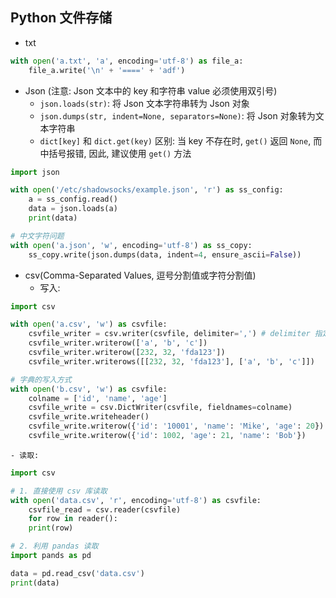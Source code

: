 ## Python 文件存储

* txt
```python
with open('a.txt', 'a', encoding='utf-8') as file_a:
    file_a.write('\n' + '====' + 'adf')
```

* Json (注意: Json 文本中的 key 和字符串 value 必须使用双引号)
    - `json.loads(str)`: 将 Json 文本字符串转为 Json 对象
    - `json.dumps(str, indent=None, separators=None)`: 将 Json 对象转为文本字符串
    - `dict[key]` 和 `dict.get(key)` 区别: 当 key 不存在时, `get()` 返回 `None`, 而中括号报错, 因此, 建议使用 `get()` 方法  
```python
import json

with open('/etc/shadowsocks/example.json', 'r') as ss_config:
    a = ss_config.read()
    data = json.loads(a)
    print(data)

# 中文字符问题
with open('a.json', 'w', encoding='utf-8') as ss_copy:
    ss_copy.write(json.dumps(data, indent=4, ensure_ascii=False))
```

* csv(Comma-Separated Values, 逗号分割值或字符分割值)
    - 写入:  
```python
import csv

with open('a.csv', 'w') as csvfile:
    csvfile_writer = csv.writer(csvfile, delimiter=',') # delimiter 指定分隔符, 默认为','
    csvfile_writer.writerow(['a', 'b', 'c'])
    csvfile_writer.writerow([232, 32, 'fda123'])
    csvfile_writer.writerows([[232, 32, 'fda123'], ['a', 'b', 'c']])

# 字典的写入方式
with open('b.csv', 'w') as csvfile: 
    colname = ['id', 'name', 'age'] 
    csvfile_write = csv.DictWriter(csvfile, fieldnames=colname) 
    csvfile_write.writeheader() 
    csvfile_write.writerow({'id': '10001', 'name': 'Mike', 'age': 20}) 
    csvfile_write.writerow({'id': 1002, 'age': 21, 'name': 'Bob'})
```

    - 读取:  
```python
import csv

# 1. 直接使用 csv 库读取
with open('data.csv', 'r', encoding='utf-8') as csvfile:
    csvfile_read = csv.reader(csvfile)
    for row in reader():
    print(row)

# 2. 利用 pandas 读取
import pands as pd

data = pd.read_csv('data.csv')
print(data)
```
